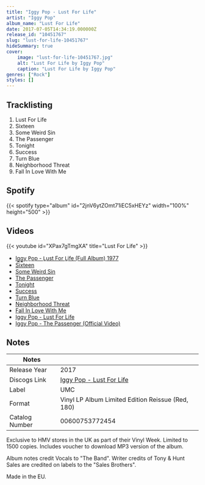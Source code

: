 ```yaml
---
title: "Iggy Pop - Lust For Life"
artist: "Iggy Pop"
album_name: "Lust For Life"
date: 2017-07-05T14:34:19.000000Z
release_id: "10451767"
slug: "lust-for-life-10451767"
hideSummary: true
cover:
    image: "lust-for-life-10451767.jpg"
    alt: "Lust For Life by Iggy Pop"
    caption: "Lust For Life by Iggy Pop"
genres: ["Rock"]
styles: []
---
```


## Tracklisting
1. Lust For Life
2. Sixteen
3. Some Weird Sin
4. The Passenger
5. Tonight
6. Success
7. Turn Blue
8. Neighborhood Threat
9. Fall In Love With Me


## Spotify
{{< spotify type="album" id="2jnV6ytZOmt71iEC5xHEYz" width="100%" height="500" >}}



## Videos
{{< youtube id="XPax7gTmgXA" title="Lust For Life" >}}
- [Ig̲g̲y P̲op - L̲ust For L̲ife (Full Album) 1977](https://www.youtube.com/watch?v=XaJSOsoEBbk)
- [Sixteen](https://www.youtube.com/watch?v=zw7USmXMEYo)
- [Some Weird Sin](https://www.youtube.com/watch?v=NC3JDy6NudM)
- [The Passenger](https://www.youtube.com/watch?v=1r08Ca8fk5Y)
- [Tonight](https://www.youtube.com/watch?v=JKs43WYxpUw)
- [Success](https://www.youtube.com/watch?v=jO6wevEWV8g)
- [Turn Blue](https://www.youtube.com/watch?v=vfpKXo94SVg)
- [Neighborhood Threat](https://www.youtube.com/watch?v=IT-T7aH__i8)
- [Fall In Love With Me](https://www.youtube.com/watch?v=kSBqXcdxsJE)
- [Iggy Pop - Lust For Life](https://www.youtube.com/watch?v=jQvUBf5l7Vw)
- [Iggy Pop - The Passenger (Official Video)](https://www.youtube.com/watch?v=-fWw7FE9tTo)

## Notes
| Notes          |             |
| ---------------| ----------- |
| Release Year   | 2017 |
| Discogs Link   | [Iggy Pop - Lust For Life](https://www.discogs.com/release/10451767-Iggy-Pop-Lust-For-Life) |
| Label          | UMC |
| Format         | Vinyl LP Album Limited Edition Reissue (Red, 180) |
| Catalog Number | 00600753772454 |

Exclusive to HMV stores in the UK as part of their Vinyl Week. Limited to 1500 copies. Includes voucher to download MP3 version of the album.

Album notes credit Vocals to "The Band".
Writer credits of Tony & Hunt Sales are credited on labels to the "Sales Brothers".

Made in the EU.

